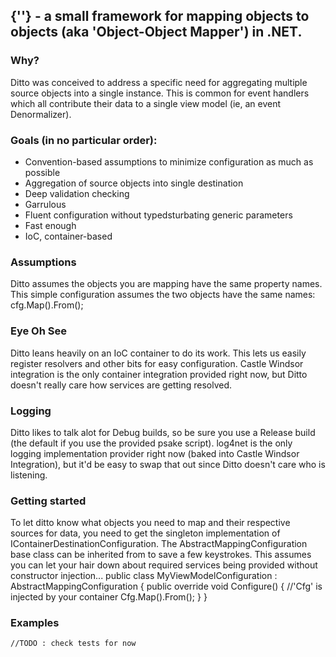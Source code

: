 ## {''} - a small framework for mapping objects to objects (aka 'Object-Object Mapper') in .NET.

### Why?
Ditto was conceived to address a specific need for aggregating multiple source objects into a single instance. This is common for event handlers which all contribute their data to a single view model (ie, an event Denormalizer).

### Goals (in no particular order):
* Convention-based assumptions to minimize configuration as much as possible
* Aggregation of source objects into single destination
* Deep validation checking
* Garrulous
* Fluent configuration without typedsturbating generic parameters
* Fast enough
* IoC, container-based

### Assumptions
Ditto assumes the objects you are mapping have the same property names. This simple configuration assumes the two objects have the same names:
    cfg.Map<MyViewModel>().From<MyEvent>();
	

### Eye Oh See	
Ditto leans heavily on an IoC container to do its work. This lets us easily register resolvers and other bits for easy configuration. Castle Windsor integration is the only container integration provided right now, but Ditto doesn't really care how services are getting resolved.	

### Logging
Ditto likes to talk alot for Debug builds, so be sure you use a Release build (the default if you use the provided psake script). log4net is the only logging implementation provider right now (baked into Castle Windsor Integration), but it'd be easy to swap that out since Ditto doesn't care who is listening.

### Getting started
To let ditto know what objects you need to map and their respective sources for data, you need to get the singleton implementation of IContainerDestinationConfiguration. The AbstractMappingConfiguration base class can be inherited from to save a few keystrokes. This assumes you can let your hair down about required services being provided without constructor injection...
    public class MyViewModelConfiguration : AbstractMappingConfiguration 
	{
	    public override void Configure()
		{
		    //'Cfg' is injected by your container
		    Cfg.Map<MyViewModel>().From<MyEvent>();
		}
	}


### Examples
    //TODO : check tests for now